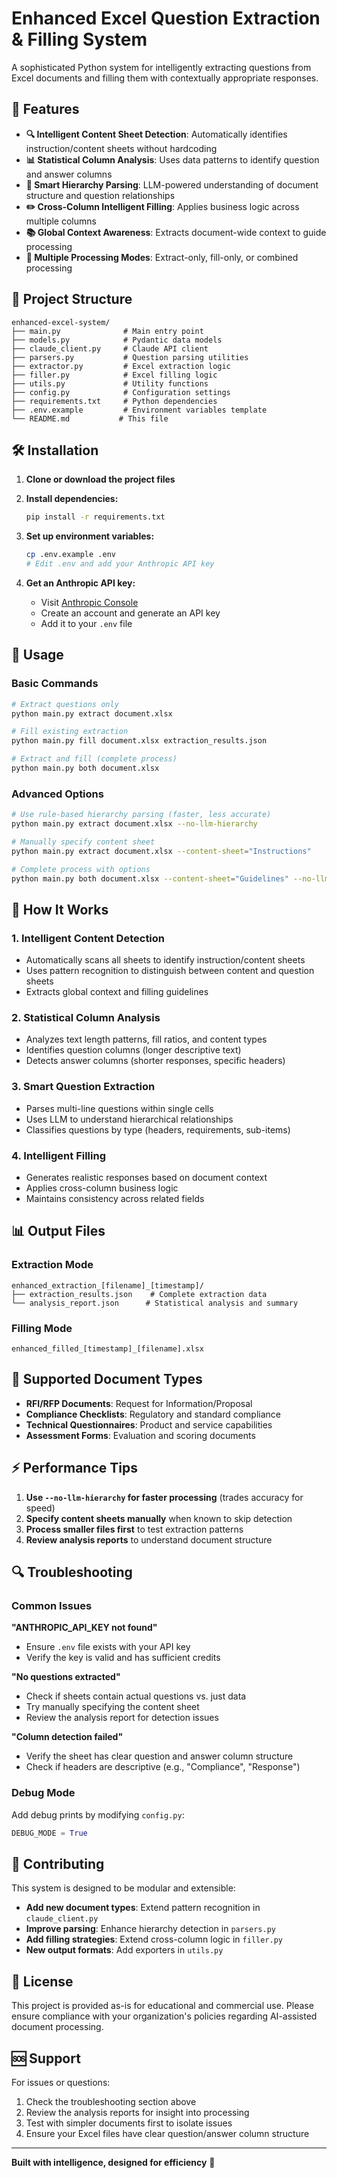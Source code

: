 # Enhanced Excel Question Extraction & Filling System

A sophisticated Python system for intelligently extracting questions from Excel documents and filling them with contextually appropriate responses.

## 🚀 Features

- **🔍 Intelligent Content Sheet Detection**: Automatically identifies instruction/content sheets without hardcoding
- **📊 Statistical Column Analysis**: Uses data patterns to identify question and answer columns
- **🧠 Smart Hierarchy Parsing**: LLM-powered understanding of document structure and question relationships
- **✏️ Cross-Column Intelligent Filling**: Applies business logic across multiple columns
- **📚 Global Context Awareness**: Extracts document-wide context to guide processing
- **🎯 Multiple Processing Modes**: Extract-only, fill-only, or combined processing

## 📁 Project Structure

```
enhanced-excel-system/
├── main.py              # Main entry point
├── models.py            # Pydantic data models
├── claude_client.py     # Claude API client
├── parsers.py           # Question parsing utilities
├── extractor.py         # Excel extraction logic
├── filler.py            # Excel filling logic
├── utils.py             # Utility functions
├── config.py            # Configuration settings
├── requirements.txt     # Python dependencies
├── .env.example         # Environment variables template
└── README.md           # This file
```

## 🛠️ Installation

1. **Clone or download the project files**

2. **Install dependencies:**
   ```bash
   pip install -r requirements.txt
   ```

3. **Set up environment variables:**
   ```bash
   cp .env.example .env
   # Edit .env and add your Anthropic API key
   ```

4. **Get an Anthropic API key:**
   - Visit [Anthropic Console](https://console.anthropic.com/)
   - Create an account and generate an API key
   - Add it to your `.env` file

## 📖 Usage

### Basic Commands

```bash
# Extract questions only
python main.py extract document.xlsx

# Fill existing extraction
python main.py fill document.xlsx extraction_results.json

# Extract and fill (complete process)
python main.py both document.xlsx
```

### Advanced Options

```bash
# Use rule-based hierarchy parsing (faster, less accurate)
python main.py extract document.xlsx --no-llm-hierarchy

# Manually specify content sheet
python main.py extract document.xlsx --content-sheet="Instructions"

# Complete process with options
python main.py both document.xlsx --content-sheet="Guidelines" --no-llm-hierarchy
```

## 🔧 How It Works

### 1. Intelligent Content Detection
- Automatically scans all sheets to identify instruction/content sheets
- Uses pattern recognition to distinguish between content and question sheets
- Extracts global context and filling guidelines

### 2. Statistical Column Analysis
- Analyzes text length patterns, fill ratios, and content types
- Identifies question columns (longer descriptive text)
- Detects answer columns (shorter responses, specific headers)

### 3. Smart Question Extraction
- Parses multi-line questions within single cells
- Uses LLM to understand hierarchical relationships
- Classifies questions by type (headers, requirements, sub-items)

### 4. Intelligent Filling
- Generates realistic responses based on document context
- Applies cross-column business logic
- Maintains consistency across related fields

## 📊 Output Files

### Extraction Mode
```
enhanced_extraction_[filename]_[timestamp]/
├── extraction_results.json    # Complete extraction data
└── analysis_report.json      # Statistical analysis and summary
```

### Filling Mode
```
enhanced_filled_[timestamp]_[filename].xlsx
```

## 🎯 Supported Document Types

- **RFI/RFP Documents**: Request for Information/Proposal
- **Compliance Checklists**: Regulatory and standard compliance
- **Technical Questionnaires**: Product and service capabilities
- **Assessment Forms**: Evaluation and scoring documents

## ⚡ Performance Tips

1. **Use `--no-llm-hierarchy` for faster processing** (trades accuracy for speed)
2. **Specify content sheets manually** when known to skip detection
3. **Process smaller files first** to test extraction patterns
4. **Review analysis reports** to understand document structure

## 🔍 Troubleshooting

### Common Issues

**"ANTHROPIC_API_KEY not found"**
- Ensure `.env` file exists with your API key
- Verify the key is valid and has sufficient credits

**"No questions extracted"**
- Check if sheets contain actual questions vs. just data
- Try manually specifying the content sheet
- Review the analysis report for detection issues

**"Column detection failed"**
- Verify the sheet has clear question and answer column structure
- Check if headers are descriptive (e.g., "Compliance", "Response")

### Debug Mode

Add debug prints by modifying `config.py`:
```python
DEBUG_MODE = True
```

## 🤝 Contributing

This system is designed to be modular and extensible:

- **Add new document types**: Extend pattern recognition in `claude_client.py`
- **Improve parsing**: Enhance hierarchy detection in `parsers.py`  
- **Add filling strategies**: Extend cross-column logic in `filler.py`
- **New output formats**: Add exporters in `utils.py`

## 📄 License

This project is provided as-is for educational and commercial use. Please ensure compliance with your organization's policies regarding AI-assisted document processing.

## 🆘 Support

For issues or questions:
1. Check the troubleshooting section above
2. Review the analysis reports for insight into processing
3. Test with simpler documents first to isolate issues
4. Ensure your Excel files have clear question/answer column structure

---

**Built with intelligence, designed for efficiency** 🚀